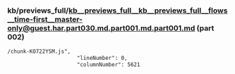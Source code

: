 ### kb/previews_full/kb__previews_full__kb__previews_full__flows__time-first__master-only@guest.har.part030.md.part001.md.part001.md (part 002)

```md
/chunk-KO722YSM.js",
                      "lineNumber": 0,
                      "columnNumber": 5621
                  
```

```
